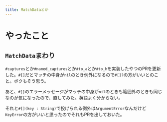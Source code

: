```yaml
---
title: MatchDataとか
---
```


# やったこと

## `MatchData`まわり

`#captures`とか`#named_captures`とか`#to_a`とか`#to_h`を実装したやつのPRを更新した。`#[]`だとマッチの中身が`nil`のとき例外になるので`#[]?`の方がいいとのこと。ボクもそう思う。

あと、`#[]`のエラーメッセージがマッチの中身が`nil`のときも範囲外のときも同じなのが気になったので、直してみた。英語よく分からない。

それと`#[](key : String)`で投げられる例外は`ArgumentError`なんだけど`KeyError`の方がいいと思ったのでそれもPRを出しておいた。
